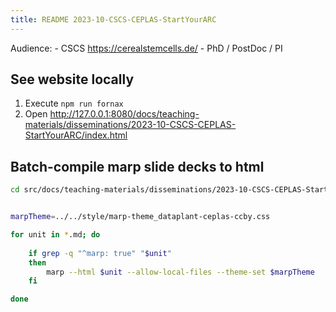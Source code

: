 ```yaml
---
title: README 2023-10-CSCS-CEPLAS-StartYourARC
---
```


Audience:
    - CSCS https://cerealstemcells.de/
    - PhD / PostDoc / PI

## See website locally

1. Execute `npm run fornax`
2. Open http://127.0.0.1:8080/docs/teaching-materials/disseminations/2023-10-CSCS-CEPLAS-StartYourARC/index.html


## Batch-compile marp slide decks to html

```bash
cd src/docs/teaching-materials/disseminations/2023-10-CSCS-CEPLAS-StartYourARC
```

```bash

marpTheme=../../style/marp-theme_dataplant-ceplas-ccby.css

for unit in *.md; do
    
    if grep -q "^marp: true" "$unit"
    then
        marp --html $unit --allow-local-files --theme-set $marpTheme
    fi

done
```
